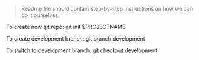 > Readme file should contain step-by-step instructions on how we can do it ourselves.

To create new git repo: git init $PROJECTNAME

To create development branch: git branch development

To switch to development branch: git checkout development